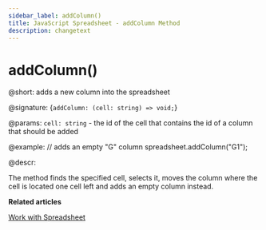 ```yaml
---
sidebar_label: addColumn() 
title: JavaScript Spreadsheet - addColumn Method
description: changetext
---
```


# addColumn()

@short: adds a new column into the spreadsheet

@signature: {`addColumn: (cell: string) => void;`}

@params:
`cell: string` - the id of the cell that contains the id of a column that should be added

@example:
// adds an empty "G" column
spreadsheet.addColumn("G1");

@descr:

The method finds the specified cell, selects it, moves the column where the cell is located one cell left and adds an empty column instead.

**Related articles**

[Work with Spreadsheet](working_with_ssheet.md#addingremoving-rows-and-columns)
